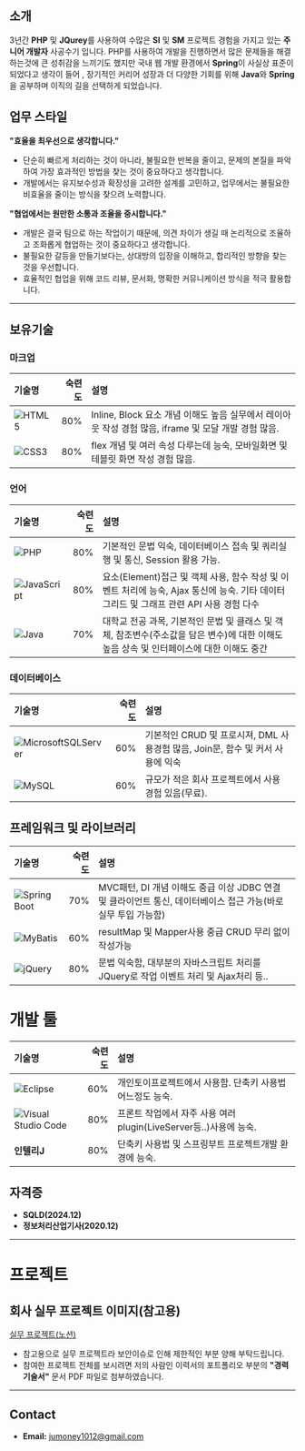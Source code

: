 ## 소개
3년간 **PHP** 및 **JQurey**를 사용하여 수많은 **SI** 및 **SM** 프로젝트 경험을 가지고 있는 **주니어 개발자** 사공수기 입니다. 
PHP를 사용하여 개발을 진행하면서 많은 문제들을 해결하는것에 큰 성취감을 느끼기도 했지만 국내 웹 개발 환경에서 **Spring**이 사실상 표준이 되었다고 생각이 들어
, 장기적인 커리어 성장과 더 다양한 기회를 위해 **Java**와 **Spring**을 공부하며 이직의 길을 선택하게 되었습니다.

## 업무 스타일
**"효율을 최우선으로 생각합니다."**
- 단순히 빠르게 처리하는 것이 아니라, 불필요한 반복을 줄이고, 문제의 본질을 파악하여 가장 효과적인 방법을 찾는 것이 중요하다고 생각합니다.
- 개발에서는 유지보수성과 확장성을 고려한 설계를 고민하고, 업무에서는 불필요한 비효율을 줄이는 방식을 찾으려 노력합니다.

**"협업에서는 원만한 소통과 조율을 중시합니다."**
- 개발은 결국 팀으로 하는 작업이기 때문에, 의견 차이가 생길 때 논리적으로 조율하고 조화롭게 협업하는 것이 중요하다고 생각합니다.
- 불필요한 갈등을 만들기보다는, 상대방의 입장을 이해하고, 합리적인 방향을 찾는 것을 우선합니다.
- 효율적인 협업을 위해 코드 리뷰, 문서화, 명확한 커뮤니케이션 방식을 적극 활용합니다.

---

## 보유기술

### 마크업

|기술명|숙련도|설명|
|:---|---:|:---|
|![HTML5](https://img.shields.io/badge/html5-%23E34F26.svg?style=for-the-badge&logo=html5&logoColor=white)|80%|Inline, Block 요소 개념 이해도 높음 실무에서 레이아웃 작성 경험 많음, iframe 및 모달 개발 경험 많음.|
|![CSS3](https://img.shields.io/badge/css3-%231572B6.svg?style=for-the-badge&logo=css3&logoColor=white)|80%|flex 개념 및 여러 속성 다루는데 능숙, 모바일화면 및 테블릿 화면 작성 경험 많음.|

### 언어

|기술명|숙련도|설명|
|:---|---:|:---|
|![PHP](https://img.shields.io/badge/PHP-777BB4?style=flat-square&logo=php&logoColor=white)|80%|기본적인 문법 익숙, 데이터베이스 접속 및 쿼리실행 및 통신, Session 활용 가능.|
|![JavaScript](https://img.shields.io/badge/JavaScript-F7DF1E?style=flat-square&logo=javascript&logoColor=black)|80%|요소(Element)접근 및 객체 사용, 함수 작성 및 이벤트 처리에 능숙, Ajax 통신에 능숙. 기타 데이터그리드 및 그래프 관련 API 사용 경험 다수|
|![Java](https://img.shields.io/badge/Java-007396?style=flat-square&logo=java&logoColor=white)|70%|대학교 전공 과목, 기본적인 문법 및 클래스 및 객체, 참조변수(주소값을 담은 변수)에 대한 이해도 높음 상속 및 인터페이스에 대한 이해도 중간|

### 데이터베이스
|기술명|숙련도|설명|
|:---|---:|:---|
|![MicrosoftSQLServer](https://img.shields.io/badge/Microsoft%20SQL%20Server-CC2927?style=for-the-badge&logo=microsoft%20sql%20server&logoColor=white)|60%|기본적인 CRUD 및 프로시져, DML 사용경험 많음, Join문, 함수 및 커서 사용에 익숙|
|![MySQL](https://img.shields.io/badge/mysql-4479A1.svg?style=for-the-badge&logo=mysql&logoColor=white)|60%|규모가 적은 회사 프로젝트에서 사용 경험 있음(무료).|

## 프레임워크 및 라이브러리

|기술명|숙련도|설명|
|:---|---:|:---|
|![Spring Boot](https://img.shields.io/badge/Spring%20Boot-6DB33F?style=flat-square&logo=springboot&logoColor=white)|70%|MVC패턴, DI 개념 이해도 중급 이상 JDBC 연결 및 클라이언트 통신, 데이터베이스 접근 가능(바로 실무 투입 가능함)|
|![MyBatis](https://img.shields.io/badge/MyBatis-000000?style=flat-square&logo=mybatis&logoColor=white)|60%|resultMap 및 Mapper사용 중급 CRUD 무리 없이 작성가능|
|![jQuery](https://img.shields.io/badge/jQuery-0769AD?style=flat-square&logo=jquery&logoColor=white)|80%|문법 익숙함, 대부분의 자바스크립트 처리를 JQuery로 작업 이벤트 처리 및 Ajax처리 등..|


# 개발 툴

|기술명|숙련도|설명|
|:---|---:|:---|
|![Eclipse](https://img.shields.io/badge/Eclipse-FE7A16.svg?style=for-the-badge&logo=Eclipse&logoColor=white)|60%|개인토이프로젝트에서 사용함. 단축키 사용법 어느정도 능숙.|
|![Visual Studio Code](https://img.shields.io/badge/Visual%20Studio%20Code-0078d7.svg?style=for-the-badge&logo=visual-studio-code&logoColor=white)|80%|프론트 작업에서 자주 사용 여러 plugin(LiveServer등..)사용에 능숙.|
|**인텔리J**|80%|단축키 사용법 및 스프링부트 프로젝트개발 환경에 능숙.|


## 자격증
- **SQLD(2024.12)**  
- **정보처리산업기사(2020.12)**  
---

# **프로젝트**

## 회사 실무 프로젝트 이미지(참고용)
[실무 프로젝트(노션)](https://seed-hickory-06d.notion.site/19cedc5262e0809d98f8d9dd03f7c0fd?v=19cedc5262e080e098f3000cbff11f63)
- 참고용으로 실무 프로젝트라 보안이슈로 인해 제한적인 부분 양해 부탁드립니다.<br>
- 참여한 프로젝트 전체를 보시려면 저의 사람인 이력서의 포트폴리오 부분의 **"경력기술서"** 문서 PDF 파일로 첨부하였습니다.

---

## **Contact**
- **Email:** jumoney1012@gmail.com  

